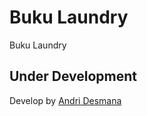 # Buku Laundry

Buku Laundry

## Under Development

Develop by [Andri Desmana](https://andridesmana.space/)
